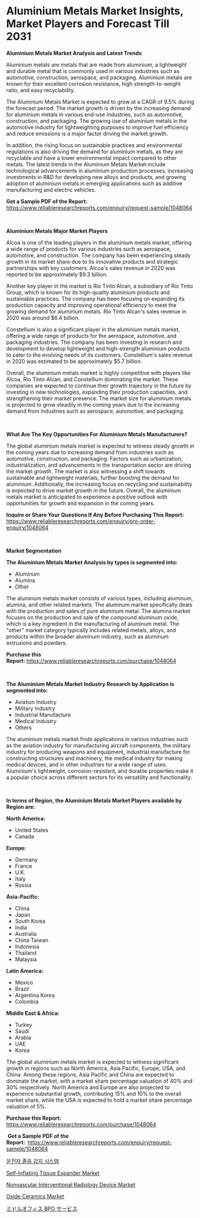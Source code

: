 <p><h1>Aluminium Metals Market Insights, Market Players and Forecast Till 2031</h1></p><p><strong>Aluminium Metals Market Analysis and Latest Trends</strong></p>
<p><p>Aluminium metals are metals that are made from aluminium, a lightweight and durable metal that is commonly used in various industries such as automotive, construction, aerospace, and packaging. Aluminium metals are known for their excellent corrosion resistance, high strength-to-weight ratio, and easy recyclability.</p><p>The Aluminium Metals Market is expected to grow at a CAGR of 9.5% during the forecast period. The market growth is driven by the increasing demand for aluminium metals in various end-use industries, such as automotive, construction, and packaging. The growing use of aluminium metals in the automotive industry for lightweighting purposes to improve fuel efficiency and reduce emissions is a major factor driving the market growth.</p><p>In addition, the rising focus on sustainable practices and environmental regulations is also driving the demand for aluminium metals, as they are recyclable and have a lower environmental impact compared to other metals. The latest trends in the Aluminium Metals Market include technological advancements in aluminium production processes, increasing investments in R&D for developing new alloys and products, and growing adoption of aluminium metals in emerging applications such as additive manufacturing and electric vehicles.</p></p>
<p><strong>Get a Sample PDF of the Report:&nbsp;</strong> <a href="https://www.reliableresearchreports.com/enquiry/request-sample/1048064">https://www.reliableresearchreports.com/enquiry/request-sample/1048064</a></p>
<p>&nbsp;</p>
<p><strong>Aluminium Metals Major Market Players</strong></p>
<p><p>Alcoa is one of the leading players in the aluminium metals market, offering a wide range of products for various industries such as aerospace, automotive, and construction. The company has been experiencing steady growth in its market share due to its innovative products and strategic partnerships with key customers. Alcoa's sales revenue in 2020 was reported to be approximately $9.3 billion.</p><p>Another key player in the market is Rio Tinto Alcan, a subsidiary of Rio Tinto Group, which is known for its high-quality aluminium products and sustainable practices. The company has been focusing on expanding its production capacity and improving operational efficiency to meet the growing demand for aluminium metals. Rio Tinto Alcan's sales revenue in 2020 was around $6.4 billion.</p><p>Constellium is also a significant player in the aluminium metals market, offering a wide range of products for the aerospace, automotive, and packaging industries. The company has been investing in research and development to develop lightweight and high-strength aluminium products to cater to the evolving needs of its customers. Constellium's sales revenue in 2020 was estimated to be approximately $5.7 billion.</p><p>Overall, the aluminium metals market is highly competitive with players like Alcoa, Rio Tinto Alcan, and Constellium dominating the market. These companies are expected to continue their growth trajectory in the future by investing in new technologies, expanding their production capacities, and strengthening their market presence. The market size for aluminium metals is projected to grow steadily in the coming years due to the increasing demand from industries such as aerospace, automotive, and packaging.</p></p>
<p>&nbsp;</p>
<p><strong>What Are The Key Opportunities For Aluminium Metals Manufacturers?</strong></p>
<p><p>The global aluminium metals market is expected to witness steady growth in the coming years due to increasing demand from industries such as automotive, construction, and packaging. Factors such as urbanization, industrialization, and advancements in the transportation sector are driving the market growth. The market is also witnessing a shift towards sustainable and lightweight materials, further boosting the demand for aluminium. Additionally, the increasing focus on recycling and sustainability is expected to drive market growth in the future. Overall, the aluminium metals market is anticipated to experience a positive outlook with opportunities for growth and expansion in the coming years.</p></p>
<p><strong>Inquire or Share Your Questions If Any Before Purchasing This Report:</strong> <a href="https://www.reliableresearchreports.com/enquiry/pre-order-enquiry/1048064">https://www.reliableresearchreports.com/enquiry/pre-order-enquiry/1048064</a></p>
<p>&nbsp;</p>
<p><strong>Market Segmentation</strong></p>
<p><strong>The Aluminium Metals Market Analysis by types is segmented into:</strong></p>
<p><ul><li>Aluminum</li><li>Alumina</li><li>Other</li></ul></p>
<p><p>The aluminum metals market consists of various types, including aluminum, alumina, and other related markets. The aluminum market specifically deals with the production and sales of pure aluminum metal. The alumina market focuses on the production and sale of the compound aluminum oxide, which is a key ingredient in the manufacturing of aluminum metal. The "other" market category typically includes related metals, alloys, and products within the broader aluminum industry, such as aluminum extrusions and powders.</p></p>
<p><strong>Purchase this Report:&nbsp;</strong><a href="https://www.reliableresearchreports.com/purchase/1048064">https://www.reliableresearchreports.com/purchase/1048064</a></p>
<p>&nbsp;</p>
<p><strong>The Aluminium Metals Market Industry Research by Application is segmented into:</strong></p>
<p><ul><li>Aviation Industry</li><li>Military Industry</li><li>Industrial Manufacture</li><li>Medical Industry</li><li>Others</li></ul></p>
<p><p>The aluminium metals market finds applications in various industries such as the aviation industry for manufacturing aircraft components, the military industry for producing weapons and equipment, industrial manufacture for constructing structures and machinery, the medical industry for making medical devices, and in other industries for a wide range of uses. Aluminium's lightweight, corrosion-resistant, and durable properties make it a popular choice across different sectors for its versatility and functionality.</p></p>
<p>&nbsp;</p>
<p><strong>In terms of Region, the Aluminium Metals Market Players available by Region are:</strong></p>
<p>
    <p> <strong> North America: </strong>
        <ul>
            <li>United States</li>
            <li>Canada</li>
        </ul>
        </p> 
    <p> <strong> Europe: </strong>
        <ul>
            <li>Germany</li>
            <li>France</li>
            <li>U.K.</li>
            <li>Italy</li>
            <li>Russia</li>
        </ul>
        </p> 
    <p> <strong> Asia-Pacific: </strong>
        <ul>
            <li>China</li>
            <li>Japan</li>
            <li>South Korea</li>
            <li>India</li>
            <li>Australia</li>
            <li>China Taiwan</li>
            <li>Indonesia</li>
            <li>Thailand</li>
            <li>Malaysia</li>
        </ul>
        </p> 
    <p> <strong> Latin America: </strong>
        <ul>
            <li>Mexico</li>
            <li>Brazil</li>
            <li>Argentina Korea</li>
            <li>Colombia</li>
        </ul>
        </p> 
    <p> <strong> Middle East & Africa: </strong>
        <ul>
            <li>Turkey</li>
            <li>Saudi</li>
            <li>Arabia</li>
            <li>UAE</li>
            <li>Korea</li>
        </ul>
    </p>
    </p>
<p><p>The global aluminium metals market is expected to witness significant growth in regions such as North America, Asia Pacific, Europe, USA, and China. Among these regions, Asia Pacific and China are expected to dominate the market, with a market share percentage valuation of 40% and 30% respectively. North America and Europe are also projected to experience substantial growth, contributing 15% and 10% to the overall market share, while the USA is expected to hold a market share percentage valuation of 5%.</p></p>
<p><strong>Purchase this Report: </strong><a href="https://www.reliableresearchreports.com/purchase/1048064">https://www.reliableresearchreports.com/purchase/1048064</a></p>
<p>&nbsp;<strong>Get a Sample PDF of the Report:&nbsp;&nbsp;</strong><a href="https://www.reliableresearchreports.com/enquiry/request-sample/1048064">https://www.reliableresearchreports.com/enquiry/request-sample/1048064</a></p>
<p><strong></strong></p>
<p><p><a href="https://github.com/nuekbpymrrz5/Market-Research-Report-List-1/blob/main/5630461192574.md">운전자 졸음 감지 시스템</a></p><p><a href="https://issuu.com/reportprime-2/docs/self-inflating-tissue-expander-market-size-2030.pp">Self-Inflating Tissue Expander Market</a></p><p><a href="https://issuu.com/reportprime-2/docs/nonvascular-interventional-radiology-device-market">Nonvascular Interventional Radiology Device Market</a></p><p><a href="https://github.com/yoshih12/Market-Research-Report-List-2/blob/main/oxide-ceramics-market.md">Oxide Ceramics Market</a></p><p><a href="https://github.com/jkjreqjscoxx7/Market-Research-Report-List-1/blob/main/7220646192849.md">ミドルオフィス BPO サービス</a></p></p>